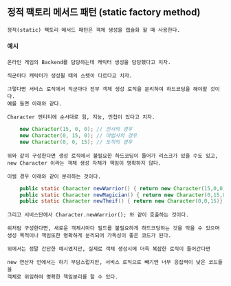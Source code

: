 ## 정적 팩토리 메서드 패턴 (static factory method)

    정적(static) 팩토리 메서드 패턴은 객체 생성을 캡슐화 할 때 사용한다.

#### 예시

    온라인 게임의 Backend를 담당하는데 캐릭터 생성을 담당했다고 치자.
    
    직군마다 캐릭터가 생성될 때의 스텟이 다르다고 치자.
    
    그렇다면 서비스 로직에서 직군마다 전부 객체 생성 로직을 분리하여 하드코딩을 해야할 것이다.
    예를 들면 아래와 같다.

    Character 엔티티에 순서대로 힘, 지능, 민첩이 있다고 치자.

```java
    new Character(15, 0, 0); // 전사의 경우
    new Character(0, 15, 0); // 마법사의 경우
    new Character(0, 0, 15); // 도적의 경우
```

    위와 같이 구성한다면 생성 로직에서 불필요한 하드코딩이 들어가 리스크가 있을 수도 있고,
    new Character 이라는 객체 생성 자체가 책임이 명확하지 않다.

    이럴 경우 아래와 같이 분리하는 것이다.

```java
    public static Character newWarrior() { return new Character(15,0,0)};
    public static Character newMagician() { return new Character(0,15,0)};
    public static Character newTheif() { return new Character(0,0,15)};
```

    그리고 서비스단에서 Character.newWarrior(); 와 같이 호출하는 것이다.

    위처럼 구성한다면, 새로운 객체시마다 필드를 불필요하게 하드코딩하는 것을 막을 수 있으며
    생성 목적이나 책임또한 명확하게 분리되어 가독성이 좋은 코드가 된다.

    위에서는 정말 간단한 예시였지만, 실제로 객체 생성시에 더욱 복잡한 로직이 들어간다면
    
    new 연산자 안에서는 하기 부담스럽지만, 서비스 로직으로 빼기엔 너무 응집력이 낮은 코드들을
    객체로 위임하여 명확한 책임분리를 할 수 있다.